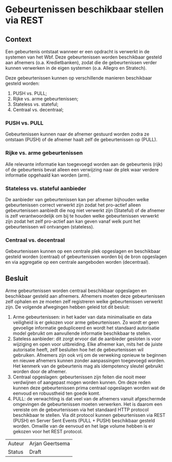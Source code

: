 # Gebeurtenissen beschikbaar stellen via REST

## Context

Een gebeurtenis ontstaat wanneer er een opdracht is verwerkt in de systemen van het Wbf. Deze gebeurtenissen worden beschikbaar gesteld aan afnemers (o.a. Kredietbanken), zodat die de gebeurtenissen verder kunnen verwerken in de eigen systemen (o.a. Allegro en Stratech).

Deze gebeurtenissen kunnen op verschillende manieren beschikbaar gesteld worden:

1. PUSH vs. PULL;
1. Rijke vs. arme gebeurtenissen;
1. Stateless vs. stateful;
1. Centraal vs. decentraal;


### PUSH vs. PULL

Gebeurtenissen kunnen naar de afnemer gestuurd worden zodra ze ontstaan (PUSH) of de afnemer haalt zelf de gebeurtenissen op (PULL). 

### Rijke vs. arme gebeurtenissen

Alle relevante informatie kan toegevoegd worden aan de gebeurtenis (rijk) of de gebeurtenis bevat alleen een verwijzing naar de plek waar verdere informatie opgehaald kan worden (arm).

### Stateless vs. stateful aanbieder

De aanbieder van gebeurtenissen kan per afnemer bijhouden welke gebeurtenissen correct verwerkt zijn zodat het pro-actief alleen gebeurtenissen aanbiedt die nog niet verwerkt zijn (Stateful) of de afnemer is zelf verantwoordelijk om bij te houden welke gebeurtenissen verwerkt zijn zodat het zelf pro-actief aan kan geven vanaf welk punt het gebeurtenissen wil ontvangen (stateless).

### Centraal vs. decentraal

Gebeurtenissen kunnen op een centrale plek opgeslagen en beschikbaar gesteld worden (centraal) of gebeurtenissen worden bij de bron opgeslagen en via aggregatie op een centrale aangeboden worden (decentraal).


## Besluit

Arme gebeurtenissen worden centraal beschikbaar opgeslagen en beschikbaar gesteld aan afnemers. Afnemers moeten deze gebeurtenissen zelf ophalen en ze moeten zelf registreren welke gebeurtenissen verwerkt zijn. De volgende afwegingen hebben geleid tot dit besluit:

1. Arme gebeurtenissen: in het kader van data minimalisatie en data veiligheid is er gekozen voor arme gebeurtenissen. Zo wordt er geen gevoelige informatie gedupliceerd en wordt het standaard autorisatie model gebruikt om aanvullende informatie beschikbaar te stellen.
1. Sateless aanbieder: dit zorgt ervoor dat de aanbieder gesloten is voor wijziging en open voor uitbreiding. Elke afnemer kan, mits het de juiste autorisatie heeft, zelf besluiten hoe het de gebeurtenissen wil gebruiken. Afnemers zijn ook vrij om de verweking opnieuw te beginnen en nieuwe afnemers kunnen zonder aanpassingen toegevoegd worden. Het kenmerk van de gebeurtenis mag als idempotency sleutel gebruikt worden door de afnemer.
1. Centraal opgeslagen: gebeurtenissen zijn feiten die nooit meer verdwijnen of aangepast mogen worden kunnen. Om deze reden kunnen deze gebeurtenissen prima centraal opgeslagen worden wat de eenvoud en robuustheid ten goede komt.
1. PULL: de verwachting is dat veel van de afnemers vanuit afgeschermde omgevingen de gebeurtenissen moeten verwerken. Het is daarom een vereiste om de gebeurtenissen via het standaard HTTP protocol beschikbaar te stellen. Via dit protocol kunnen gebeurtenissen via REST (PUSH) en Server Sent Events (PULL + PUSH) beschikbaar gesteld worden. Omwille van de eenvoud en het lage volume hebben is er gekozen voor het REST protocol.

|   |   |
| - | - |
| Auteur | Arjan Geertsema |
| Status | Draft |